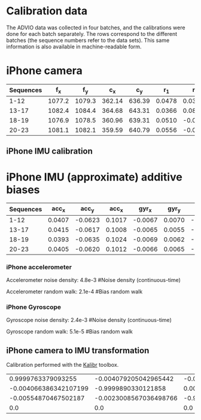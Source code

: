# Calibration data

The ADVIO data was collected in four batches, and the calibrations were done for each batch separately. The rows correspond to the different batches (the sequence numbers refer to the data sets). This same information is also available in machine-readable form.

# iPhone camera

| Sequences  |f<sub>x |f<sub>y |c<sub>x |c<sub>y |r<sub>1 |r<sub>2 |k<sub>1 |k<sub>2 |
| ------------- | ------------- | ------------- | ------------- | ------------- | ------------- | ------------- | ------------- | ------------- |
| 1-12 |1077.2| 1079.3|362.14| 636.39|0.0478| 0.0339| -0.0003|-0.0009|
| 13-17|1082.4| 1084.4|364.68| 643.31|0.0366| 0.0803| 0.0007|-0.0002|
| 18-19|1076.9| 1078.5|360.96| 639.31|0.0510| -0.0354| -0.0054|0.0473|
| 20-23|1081.1|1082.1|359.59|640.79|0.0556|-0.0454|0.0009|-0.0018|

## iPhone IMU calibration
# iPhone IMU (approximate) additive biases

| Sequences  |acc<sub>x |acc<sub>y |acc<sub>x |gyr<sub>x |gyr<sub>y |gyr<sub>z |
| ------------- | ------------- | ------------- | ------------- | ------------- | ------------- | ------------- |
| 1-12 |0.0407| -0.0623|0.1017| -0.0067|0.0070| -0.0065|
| 13-17|0.0415| -0.0617|0.1008| -0.0065|0.0055| -0.0064|
| 18-19|0.0393| -0.0635|0.1024| -0.0069|0.0062| -0.0067|
| 20-23|0.0405| -0.0620|0.1012| -0.0066|0.0065| -0.0063|


### iPhone accelerometer
Accelerometer noise density: 4.8e-3       #Noise density (continuous-time)

Accelerometer random walk:   2.1e-4       #Bias random walk

### iPhone Gyroscope
Gyroscope noise density:     2.4e-3       #Noise density (continuous-time)

Gyroscope random walk:       5.1e-5       #Bias random walk

## iPhone camera to IMU transformation

Calibration performed with the [Kalibr](https://github.com/ethz-asl/kalibr) toolbox.

|  |  |  |  |
| ------------- | ------------- | ------------- | ------------- |
|0.9999763379093255|-0.004079205042965442|-0.005539287650170447|-0.008977668364731128|
|-0.004066386342107199|-0.9999890330121858|0.0023234365646622014|0.07557012320238939|
|-0.00554870467502187|-0.0023008567036498766|-0.9999819588046867|-0.005545773942541918|
|0.0|0.0|0.0|1.0|


